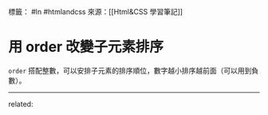 標籤： #ln #htmlandcss 
來源：[[Html&CSS 學習筆記]]

# 用 order 改變子元素排序
`order` 搭配整數，可以安排子元素的排序順位，數字越小排序越前面（可以用到負數）。

---

related: